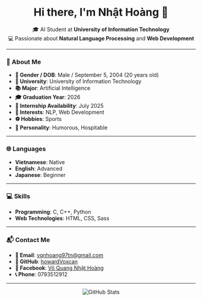 <h1 align="center">Hi there, I'm Nhật Hoàng 👋</h1>

<p align="center">
  🎓 AI Student at <strong>University of Information Technology</strong>  
  <br/>
  💻 Passionate about <strong>Natural Language Processing</strong> and <strong>Web Development</strong>
</p>

---

### 👤 About Me

- **🎂 Gender / DOB**: Male / September 5, 2004 (20 years old)  
- **🏫 University**: University of Information Technology  
- **📚 Major**: Artificial Intelligence  
- **🎓 Graduation Year**: 2026  
- **📅 Internship Availability**: July 2025  
- **🎯 Interests**: NLP, Web Development  
- **⚽ Hobbies**: Sports  
- **🧠 Personality**: Humorous, Hospitable  

---

### 🌐 Languages

- **Vietnamese**: Native  
- **English**: Advanced  
- **Japanese**: Beginner  

---

### 💻 Skills

- **Programming**: C, C++, Python  
- **Web Technologies**: HTML, CSS, Sass  

---

### 📬 Contact Me

- **📧 Email**: [vqnhoang97tn@gmail.com](mailto:vqnhoang97tn@gmail.com)  
- **🐙 GitHub**: [howardVoxcan](https://github.com/howardVoxcan)  
- **📘 Facebook**: [Võ Quang Nhật Hoàng](https://www.facebook.com/quangnhathoang.vo.3/)  
- **📞 Phone**: 0793512912  

---

<p align="center">
  <img src="https://github-readme-stats.vercel.app/api?username=howardVoxcan&show_icons=true&theme=tokyonight" alt="GitHub Stats" />
</p>
